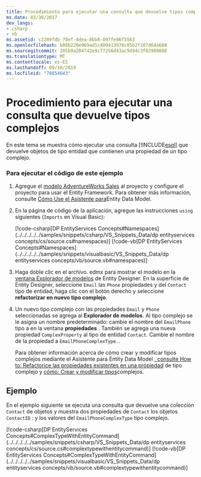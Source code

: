 ```yaml
---
title: Procedimiento para ejecutar una consulta que devuelve tipos complejos
ms.date: 03/30/2017
dev_langs:
- csharp
- vb
ms.assetid: c2209fdb-70ef-4dea-8bb8-097fe96f5563
ms.openlocfilehash: b08b220e969ad1c400413978c85b2f107d64a688
ms.sourcegitcommit: 205b9a204742e9c77256d43ac9d94c3f82909808
ms.translationtype: MT
ms.contentlocale: es-ES
ms.lasthandoff: 09/10/2019
ms.locfileid: "70854643"
---
```

# <a name="how-to-execute-a-query-that-returns-complex-types"></a>Procedimiento para ejecutar una consulta que devuelve tipos complejos
En este tema se muestra cómo ejecutar una consulta [!INCLUDE[esql](../../../../../includes/esql-md.md)] que devuelve objetos de tipo entidad que contienen una propiedad de un tipo complejo.  
  
### <a name="to-run-the-code-in-this-example"></a>Para ejecutar el código de este ejemplo  
  
1. Agregue el [modelo AdventureWorks Sales](https://github.com/Microsoft/sql-server-samples/releases/tag/adventureworks) al proyecto y configure el proyecto para usar el Entity Framework. Para obtener más información, consulte [Cómo Use el Asistente para](https://docs.microsoft.com/previous-versions/dotnet/netframework-4.0/bb738677(v=vs.100))Entity Data Model.  
  
2. En la página de código de la aplicación, agregue las instrucciones `using` siguientes (`Imports` en Visual Basic):  
  
     [!code-csharp[DP EntityServices Concepts#Namespaces](../../../../../samples/snippets/csharp/VS_Snippets_Data/dp entityservices concepts/cs/source.cs#namespaces)]
     [!code-vb[DP EntityServices Concepts#Namespaces](../../../../../samples/snippets/visualbasic/VS_Snippets_Data/dp entityservices concepts/vb/source.vb#namespaces)]  
  
3. Haga doble clic en el archivo. edmx para mostrar el modelo en la [ventana Explorador de modelos](https://docs.microsoft.com/previous-versions/dotnet/netframework-4.0/bb738483(v=vs.100)) de Entity Designer. En la superficie de Entity Designer, seleccione `Email` las `Phone` propiedades y del `Contact` tipo de entidad, haga clic con el botón derecho y seleccione **refactorizar en nuevo tipo complejo**.  
  
4. Un nuevo tipo complejo con las propiedades `Email` y `Phone` seleccionadas se agrega al **Explorador de modelos**. Al tipo complejo se le asigna un nombre predeterminado: cambie el nombre del `EmailPhone` tipo a en la ventana **propiedades** . También se agrega una nueva propiedad `ComplexProperty` al tipo de entidad `Contact`. Cambie el nombre de la propiedad a `EmailPhoneComplexType.`.  
  
     Para obtener información acerca de cómo crear y modificar tipos complejos mediante el Asistente para Entity Data Model [, consulte How to: Refactorice las propiedades existentes en una propiedad](https://docs.microsoft.com/previous-versions/dotnet/netframework-4.0/dd456814(v=vs.100)) de tipo complejo y [cómo: Crear y modificar tipos](https://docs.microsoft.com/previous-versions/dotnet/netframework-4.0/dd456820(v=vs.100))complejos.  
  
## <a name="example"></a>Ejemplo  
 En el ejemplo siguiente se ejecuta una consulta que devuelve una colección `Contact` de objetos y muestra dos propiedades de `Contact` los objetos `ContactID` : y los valores del `EmailPhoneComplexType` tipo complejo.  
  
 [!code-csharp[DP EntityServices Concepts#ComplexTypeWithEntityCommand](../../../../../samples/snippets/csharp/VS_Snippets_Data/dp entityservices concepts/cs/source.cs#complextypewithentitycommand)]
 [!code-vb[DP EntityServices Concepts#ComplexTypeWithEntityCommand](../../../../../samples/snippets/visualbasic/VS_Snippets_Data/dp entityservices concepts/vb/source.vb#complextypewithentitycommand)]
